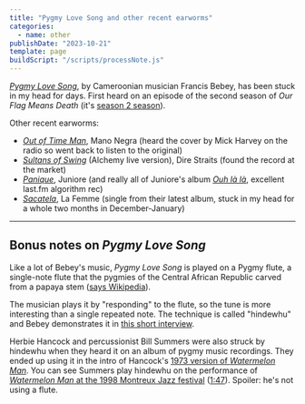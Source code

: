 ```yaml
---
title: "Pygmy Love Song and other recent earworms"
categories:
  - name: other
publishDate: "2023-10-21"
template: page
buildScript: "/scripts/processNote.js"
---
```


[_Pygmy Love Song_](https://www.youtube.com/watch?v=CJ3h55yAYdI), by Cameroonian musician Francis Bebey, has been stuck in my head for days. First heard on an episode of the second season of _Our Flag Means Death_ (it's [season 2 season](/notes/season-2-season/)).

Other recent earworms:

- [_Out of Time Man_](https://www.youtube.com/watch?v=2_Ywg7UtXaA), Mano Negra (heard the cover by Mick Harvey on the radio so went back to listen to the original)
- [_Sultans of Swing_](https://www.youtube.com/watch?v=8Pa9x9fZBtY) (Alchemy live version), Dire Straits (found the record at the market)
- [_Panique_](https://www.youtube.com/watch?v=nVPcvTZAmSA), Juniore (and really all of Juniore's album [_Ouh là là_](https://heyjuniore.bandcamp.com/album/ouh-l-l), excellent last.fm algorithm rec)
- [_Sacatela_](https://www.youtube.com/watch?v=VZE5B0k1dMk&t=489s), La Femme (single from their latest album, stuck in my head for a whole two months in December-January)

---

## Bonus notes on _Pygmy Love Song_

Like a lot of Bebey's music, _Pygmy Love Song_ is played on a Pygmy flute, a single-note flute that the pygmies of the Central African Republic carved from a papaya stem ([says Wikipedia](https://en.wikipedia.org/wiki/Pygmy_music#Hindewhu)).

The musician plays it by "responding" to the flute, so the tune is more interesting than a single repeated note. The technique is called "hindewhu" and Bebey demonstrates it in [this short interview](https://www.youtube.com/watch?v=c6T6suvnhco).

Herbie Hancock and percussionist Bill Summers were also struck by hindewhu when they heard it on an album of pygmy music recordings. They ended up using it in the intro of Hancock's [1973 version of _Watermelon Man_](https://www.youtube.com/watch?v=ppJQKfqhFfE). You can see Summers play hindewhu on the performance of [_Watermelon Man_ at the 1998 Montreux Jazz festival](https://www.youtube.com/watch?v=bSSdLHz4kvk) ([1:47](https://www.youtube.com/watch?v=bSSdLHz4kvk&t=107)). Spoiler: he's not using a flute.
